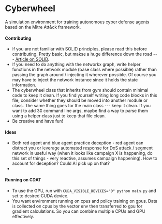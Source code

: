 # Cyberwheel

A simulation environment for training autonomous cyber defense agents based on the Mitre Att&ck framework. 

#### Contributing

- If you are not familiar with SOLID principles, please read this before contributing. Pretty basic, but makse a huge difference down the road --- [Article on SOLID](https://medium.com/@iclub-ideahub/the-solid-principles-a-guide-to-writing-maintainable-and-extensible-code-in-python-ecac4ea8d7ee).
- If you need to do anything with the networkx graph, write helper functions in the network module (base class where possible) rather than passing the graph around / injecting it wherever possible. Of course you may have to inject the network instance since it holds the state information. 
- The cyberwheel class that inherits from gym should contain minimal code to keep it clean. If you find yourself writing long code blocks in this file, consider whether they should be moved into another module or class. The same thing goes for the main class --- keep it clean. If you want to add 30 command line args, maybe find a way to parse them using a helper class just to keep that file clean. 
- Be creative and have fun!

#### Ideas

- Both red agent and blue agent practice deception - red agent can distract you or leverage automated response for DoS attack / segment network in useful way (when it looks like campaign X is happening, do this set of things - very reactive, assumes campaign happening). How to account for deception? Could AI pick up on that?
- 

#### Running on CDAT 

- To use the GPU, run with ```CUDA_VISIBLE_DEVICES="0" python main.py``` and set to desired CUDA device.
- You want environment running on cpus and policy training on gpus. Data is collected on cpus by the vector env then transferred to gpu for gradient calculations. So you can combine multiple CPUs and GPU effectively.